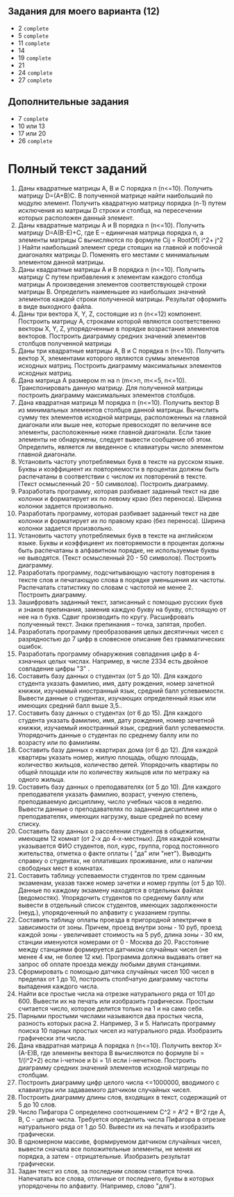 ﻿Задания для моего варианта (12)
------------------------------
* 2 `complete`
* 5 `complete`
* 11 `complete`
* 14
* 19 `complete`
* 21
* 24 `complete`
* 27 `complete`

Дополнительные задания
----------------------
* 7 `complete`
* 10 или 13
* 17 или 20
* 26 `complete`

Полный текст заданий
====================

1. Даны квадратные матрицы А, В и С порядка  n (n<=10). Получить матрицу D=(A+B)C. В полученной матрице найти наибольший по модулю элемент. Получить квадратную матрицу порядка (n-1) путем исключения из матрицы D строки и столбца, на пересечении которых расположен данный элемент. 
2. Даны квадратные матрицы А и В порядка  n (n<=10). Получить матрицу D=A(B-E)+C, где E – единичная матрица порядка  n, а элементы матрицы C вычисляются по формуле Cij = RootOf( i^2+ j^2 ) Найти наибольший  элемент среди стоящих на главной и побочной диагоналях матрицы D. Поменять его местами с минимальным элементом данной матрицы. 
3. Даны квадратные матрицы А и В порядка  n (n<=10). Получить матрицу C  путем прибавления к элементам каждого столбца матрицы А произведения элементов соответствующей строки матрицы В. Определить наименьшее из наибольших значений элементов каждой строки полученной матрицы. Результат оформить в виде выходного файла.
4. Даны три вектора X, Y, Z, состоящие из n (n<=12) компонент. Построить матрицу А, строками которой являются соответственно векторы X, Y, Z, упорядоченные в порядке возрастания элементов векторов. Построить диаграмму средних значений элементов столбцов полученной матрицы
5. Даны три квадратные матрицы А, В и С порядка  n (n<=10). Получить вектор Х, элементами которого являются суммы элементов исходных матриц. Построить диаграмму максимальных элементов исходных матриц.
6. Дана матрица А размером  m на n  (m<>n, m<=5, n<=10). Транспонировать  данную матрицу. Для полученной матрицы построить диаграмму максимальных элементов столбцов.
7. Дана квадратная матрица М порядка  n (n<=10). Получить вектор В из минимальных элементов столбцов данной матрицы. Вычислить сумму тех элементов исходной матрицы, расположенных на главной диагонали или выше нее, которые превосходят по величине все элементы, расположенные  ниже главной диагонали. Если такие элементы не обнаружены, следует вывести сообщение об этом. Определить, является ли введенное с клавиатуры число элементом главной диагонали.
8. Установить частоту употребляемых букв в тексте на русском языке. Буквы и коэффициент их повторяемости в процентах должны быть распечатаны в соответствии с числом их повторений в тексте. (Текст осмысленный 20 - 50 символов). Построить диаграмму.
9. Разработать программу, которая разбивает заданный текст на две колонки и форматирует их по левому краю (без переноса). Ширина колонки задается произвольно.
10. Разработать программу, которая разбивает заданный текст на две колонки и форматирует их по правому краю (без переноса). Ширина колонки задается произвольно.
11. Установить частоту употребляемых букв в тексте на английском языке. Буквы и коэффициент их повторяемости в процентах должны быть распечатаны в алфавитном порядке, не используемые буквы не выводятся. (Текст осмысленный 20 - 50 символов). Построить диаграмму.
12. Разработать программу, подсчитывающую частоту повторения в тексте слов и печатающую слова в порядке уменьшения их частоты. Распечатать статистику по словам с частотой не менее 2. Построить диаграмму.
13. Зашифровать заданный текст, записанный с помощью русских букв и знаков препинания, заменив каждую букву на букву, отстоящую от нее на n букв. Сдвиг производить по кругу. Расшифровать полученный текст. Знаки препинания – точка, запятая, пробел.
14. Разработать программу преобразования целых десятичных чисел с разрядностью до 7 цифр в словесное описание без грамматических ошибок.
15. Разработать программу обнаружения совпадения цифр в 4-хзначных целых числах. Например, в числе 2334 есть двойное совпадение цифры "3" .
16. Составить базу данных о студентах (от 5 до 10). Для каждого студента указать фамилию, имя, дату рождения, номер зачетной книжки, изучаемый иностранный язык, средний балл успеваемости. Вывести данные о студентах, изучающих определенный язык или имеющих средний балл выше 3,5..
17. Составить базу данных о студентах (от 6 до 15). Для каждого студента указать фамилию, имя, дату рождения, номер зачетной книжки, изучаемый иностранный язык, средний балл успеваемости. Упорядочить данные о студентах по среднему баллу или по возрасту или по фамилиям.
18. Составить базу данных о квартирах дома (от 6 до 12). Для каждой квартиры указать номер, жилую площадь, общую площадь, количество жильцов, количество детей. Упорядочить квартиры по общей площади или по количеству жильцов или по метражу на одного жильца.
19. Составить базу данных о преподавателях (от 5 до 10). Для каждого преподавателя указать фамилию, возраст, ученую степень, преподаваемую дисциплину, число учебных часов в неделю. Вывести данные о преподавателях по заданной дисциплине или о преподавателях, имеющих нагрузку, выше средней по всему списку.
20. Составить базу данных о расселении студентов в общежитии, имеющем 12 комнат (от 2-х до 4-х-местных). Для каждой комнаты указывается ФИО студентов, пол, курс, группа, город постоянного жительства, отметка о факте оплаты ( "да" или "нет"). Выводить справку о студентах, не оплативших проживание, или о наличии свободных мест в комнатах. 
21. Составить таблицу успеваемости студентов по трем сданным экзаменам, указав также номер зачетки и номер группы (от 5 до 10). Данные по каждому экзамену находятся в отдельных файлах (ведомостях). Упорядочить студентов по среднему баллу или вывести в отдельный список студентов, имеющих задолженности (неуд.), упорядоченный по алфавиту с указанием группы.
22. Составить таблицу оплаты проезда в пригородной электричке в зависимости от зоны. Причем, проезд внутри зоны - 10 руб, проезд каждой зоны - увеличивает стоимость на 5 руб, длина зоны - 30 км, станции именуются номерами от 0 - Москва до 20. Расстояние между станциями формируется датчиком случайных чисел (не менее 4 км, не более 12 км). Программа должна выдавать ответ на запрос об оплате проезда между любыми двумя станциями. 
23. Сформировать с помощью датчика случайных чисел 100 чисел в пределах от 1 до 10, построить столбчатую диаграмму частоты выпадения каждого числа.
24. Найти все простые числа на отрезке натурального ряда от 101 до 600. Вывести их на печать или изобразить графически. Простым считается число, которое делится только на 1 и на само себя.
25. Парными простыми числами называются два простых числа, разность которых расна 2. Например, 3 и 5. Написать программу поиска 10 парных простых чисел из натурального ряда. Изобразить графически эти числа.
26. Дана квадратная матрица А порядка  n (n<=10). Получить вектор Х=(А-Е)В, где элементы вектора В вычисляются по формуле bi = 1/(i^2+2) если i-четное и bi = 1/i если i-нечетное. Построить диаграмму средних значений элементов исходной матрицы по столбцам.
27. Построить диаграмму цифр целого числа <=1000000, вводимого с клавиатуры или задаваемого датчиком случайных чисел.
28. Построить диаграмму длины слов, входящих в текст, содержащий от 5 до 10 слов.
29. Число Пифагора С определено соотношением C^2 = A^2 + B^2 где A, B, C - целые числа. Требуется определить числа Пифагора в отрезке натурального ряда от 1 до 50. Вывести их на печать и изобразить графически.  
30. В одномерном массиве, формируемом датчиком случайных чисел, вывести сначала все положительные элементы, не меняя их порядка, а затем - отрицательные. Изобразить результат графически. 
31. Задан текст из слов, за последним словом ставится точка. Напечатать все слова, отличные от последнего,  буквы в которых упорядочены по алфавиту. (Например, слово "для").